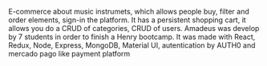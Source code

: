 E-commerce about music instrumets, which allows people buy, filter and order elements, sign-in the platform. It has a persistent shopping cart, it allows you do a CRUD of categories, CRUD of users.
Amadeus was develop by 7 students in order to finish a Henry bootcamp. It was made with React, Redux, Node, Express, MongoDB, Material UI, autentication by AUTH0 and mercado pago like payment platform

